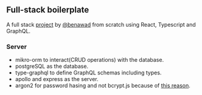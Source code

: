 ## Full-stack boilerplate

A full stack [project](youtu.be/i6ypd7qv3z8) by [@benawad](https://github.com/benawad) from scratch using React, Typescript and GraphQL.

### Server

-   mikro-orm to interact(CRUD operations) with the database.
-   postgreSQL as the database.
-   type-graphql to define GraphQL schemas including types.
-   apollo and express as the server.
-   argon2 for password hasing and not bcrypt.js because of [this reason](https://security.stackexchange.com/questions/193351/in-2018-what-is-the-recommended-hash-to-store-passwords-bcrypt-scrypt-argon2).
